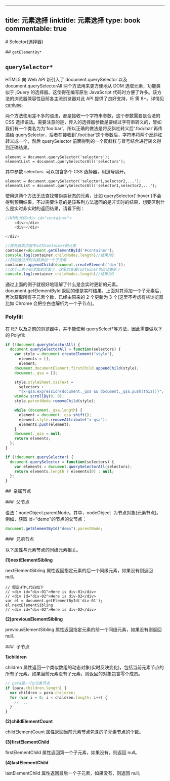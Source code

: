 
---
title: 元素选择
linktitle: 元素选择
type: book
commentable: true
---

# Selector(选择器)

## `getElementBy*`

## `querySelector*`

HTML5 向 Web API 新引入了 document.querySelector 以及 document.querySelectorAll 两个方法用来更方便地从 DOM 选取元素，功能类似于 jQuery 的选择器。这使得在编写原生 JavaScript 代码时方便了许多。该方法的浏览器兼容性目前各主流浏览器对此 API 提供了良好支持，IE 需 8+。详情见[caniuse](http://caniuse.com/queryselector)。

两个方法使用差不多的语法，都是接收一个字符串参数，这个参数需要是合法的 CSS 选择语法。需要注意的是，传入的选择器参数是要经过字符串转义的，譬如我们有一个类名为为'foo:bar'，所以正确的做法是将反斜杠转义后'.foo\\:bar'再传递给 querySelector，后者在接收到'.foo\\:bar'这个参数后，字符串将两个反斜杠转义成一个，然后 querySelector 前面得到的一个反斜杠与冒号结合进行转义得到正确结果。

```
element = document.querySelector('selectors');
elementList = document.querySelectorAll('selectors');
```

其中参数 selectors  可以包含多个 CSS 选择器，用逗号隔开。

```
element = document.querySelector('selector1,selector2,...');
elementList = document.querySelectorAll('selector1,selector2,...');
```

使用这两个方法无法查找带伪类状态的元素，比如 querySelector(':hover')不会得到预期结果。不过需要注意的是该系列方法返回的是非实时的结果，想要区别什么是实时非实时的返回结果，请看下例：

```js
//HTML代码<div id="container">
    <div></div>
    <div></div>

</div>

//首先选取页面中id为container的元素
container=document.getElementById('#container');
console.log(container.childNodes.length)//结果为2
//然后通过代码为其添加一个子元素
container.appendChild(document.createElement('div'));
//这个元素不但添加到页面了，这里的变量container也自动更新了
console.log(container.childNodes.length)//结果为3
```

通过上面的例子就很好地理解了什么是会实时更新的元素。document.getElementById 返回的便是实时结果，上面对其添加一个子元素后，再次获取所有子元素个数，已经由原来的 2 个更新为 3 个(这里不考虑有些浏览器比如 Chrome 会把空白也解析为一个子节点)。

### Polyfill

在 IE7 以及之前的浏览器中，并不能使用 querySelect\*等方法，因此需要做以下的 Polyfil:

```js
if (!document.querySelectorAll) {
  document.querySelectorAll = function(selectors) {
    var style = document.createElement("style"),
      elements = [],
      element;
    document.documentElement.firstChild.appendChild(style);
    document._qsa = [];

    style.styleSheet.cssText =
      selectors +
      "{x-qsa:expression(document._qsa && document._qsa.push(this))}";
    window.scrollBy(0, 0);
    style.parentNode.removeChild(style);

    while (document._qsa.length) {
      element = document._qsa.shift();
      element.style.removeAttribute("x-qsa");
      elements.push(element);
    }
    document._qsa = null;
    return elements;
  };
}

if (!document.querySelector) {
  document.querySelector = function(selectors) {
    var elements = document.querySelectorAll(selectors);
    return elements.length ? elements[0] : null;
  };
}
```

##  亲属节点

###  父节点

语法：nodeObject.parentNode。其中，nodeObject  为节点对象(元素节点)。例如，获取 id="demo"的节点的父节点：

```js
document.getElementById("demo").parentNode;
```

###  兄弟节点

以下属性与元素节点的同级元素相关。

**(1)nextElementSibling**

nextElementSibling 属性返回指定元素的后一个同级元素，如果没有则返回 null。

```
// 假定HTML代码如下
// <div id="div-01">Here is div-01</div>
// <div id="div-02">Here is div-02</div>
var el = document.getElementById('div-01');
el.nextElementSibling
// <div id="div-02">Here is div-02</div>
```

**(2)previousElementSibling**

previousElementSibling 属性返回指定元素的前一个同级元素，如果没有则返回 null。

###  子节点

**1)children**

children 属性返回一个类似数组的动态对象(实时反映变化)，包括当前元素节点的所有子元素。如果当前元素没有子元素，则返回的对象包含零个成员。

```js
// para是一个p元素节点
if (para.children.length) {
  var children = para.children;
  for (var i = 0; i < children.length; i++) {
    // ...
  }
}
```

**(2)childElementCount**

childElementCount 属性返回当前元素节点包含的子元素节点的个数。

**(3)firstElementChild**

firstElementChild 属性返回第一个子元素，如果没有，则返回 null。

**(4)lastElementChild**

lastElementChild 属性返回最后一个子元素，如果没有，则返回 null。

    